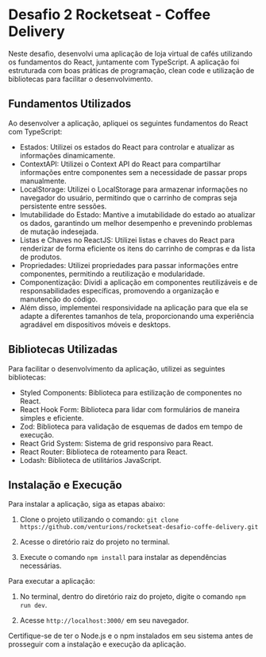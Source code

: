# Desafio 2 Rocketseat - Coffee Delivery

Neste desafio, desenvolvi uma aplicação de loja virtual de cafés utilizando os fundamentos do React, juntamente com TypeScript. A aplicação foi estruturada com boas práticas de programação, clean code e utilização de bibliotecas para facilitar o desenvolvimento.

## Fundamentos Utilizados

Ao desenvolver a aplicação, apliquei os seguintes fundamentos do React com TypeScript:

- Estados: Utilizei os estados do React para controlar e atualizar as informações dinamicamente.
- ContextAPI: Utilizei o Context API do React para compartilhar informações entre componentes sem a necessidade de passar props manualmente.
- LocalStorage: Utilizei o LocalStorage para armazenar informações no navegador do usuário, permitindo que o carrinho de compras seja persistente entre sessões.
- Imutabilidade do Estado: Mantive a imutabilidade do estado ao atualizar os dados, garantindo um melhor desempenho e prevenindo problemas de mutação indesejada.
- Listas e Chaves no ReactJS: Utilizei listas e chaves do React para renderizar de forma eficiente os itens do carrinho de compras e da lista de produtos.
- Propriedades: Utilizei propriedades para passar informações entre componentes, permitindo a reutilização e modularidade.
- Componentização: Dividi a aplicação em componentes reutilizáveis e de responsabilidades específicas, promovendo a organização e manutenção do código.
- Além disso, implementei responsividade na aplicação para que ela se adapte a diferentes tamanhos de tela, proporcionando uma experiência agradável em dispositivos móveis e desktops.

## Bibliotecas Utilizadas

Para facilitar o desenvolvimento da aplicação, utilizei as seguintes bibliotecas:

- Styled Components: Biblioteca para estilização de componentes no React.
- React Hook Form: Biblioteca para lidar com formulários de maneira simples e eficiente.
- Zod: Biblioteca para validação de esquemas de dados em tempo de execução.
- React Grid System: Sistema de grid responsivo para React.
- React Router: Biblioteca de roteamento para React.
- Lodash: Biblioteca de utilitários JavaScript.

## Instalação e Execução

Para instalar a aplicação, siga as etapas abaixo:

1. Clone o projeto utilizando o comando: `git clone https://github.com/venturions/rocketseat-desafio-coffe-delivery.git`

2. Acesse o diretório raiz do projeto no terminal.

3. Execute o comando `npm install` para instalar as dependências necessárias.

Para executar a aplicação:

1. No terminal, dentro do diretório raiz do projeto, digite o comando `npm run dev`.

2. Acesse `http://localhost:3000/` em seu navegador.

Certifique-se de ter o Node.js e o npm instalados em seu sistema antes de prosseguir com a instalação e execução da aplicação.
